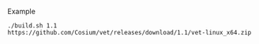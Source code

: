 Example

```
./build.sh 1.1 https://github.com/Cosium/vet/releases/download/1.1/vet-linux_x64.zip
```